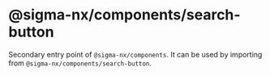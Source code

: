 # @sigma-nx/components/search-button

Secondary entry point of `@sigma-nx/components`. It can be used by importing from `@sigma-nx/components/search-button`.
